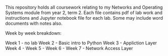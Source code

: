 This repository holds all coursework relating to my Networks and Operating Systems module from year 2, term 2. Each file contains pdf of lab work and instructions and Jupyter notebook file for each lab. Some may include word documents with notes also.

Week by week breakdown:

Week 1 - no lab
Week 2 - Basic intro to Python 
Week 3 - Appliction Layer
Week 4 - 
Week 5 -
Week 6 - 
Week 7 - Network Access Layer
